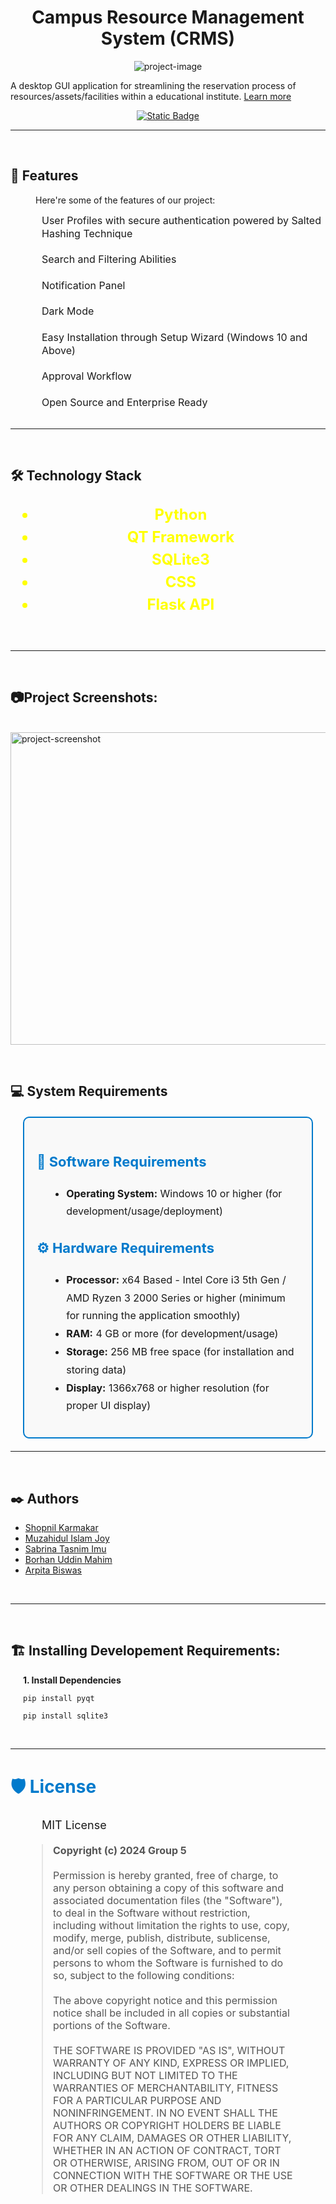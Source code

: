 <h1 align="center" id="title">Campus Resource Management System (CRMS)</h1>
<link href="https://cdnjs.cloudflare.com/ajax/libs/font-awesome/6.5.1/css/all.min.css" rel="stylesheet">

<p align="center"><img src="https://i.ibb.co.com/89HMyCr/logo-banner.png" alt="project-image"></p>

<div align="center">
<p id="description" align="left">A desktop GUI application for streamlining the reservation process of resources/assets/facilities within a educational institute. <a href="https://zigzag-crabapple-3c1.notion.site/CRMS-SDP-II-4f3e07883cff4a2c9b012bead8947b08?pvs=74">Learn more <i class="fa-solid fa-forward"></i></a></p>

[![Static Badge](https://img.shields.io/badge/Download_CRMS-V1.1-blue?style=for-the-badge&logoSize=big)](https://dl.dropboxusercontent.com/scl/fi/d24r7yssn9xjejfurvvrd/CRMS_pt_x64_setup.zip?rlkey=3hypk2pyhwfczy48aojwre21t&st=en6kewzl&dl=0)
</div>

  ------------------------------------------

</br>
<h2>🌟 Features</h2>
<p style="margin-left:40px">Here're some of the features of our project:</p> 

<div style="font-size: 16px; line-height: 1.3; margin-top: 10px; margin-left:50px">
  <i class="fa-solid fa-arrow-right"></i> User Profiles with secure authentication powered by Salted Hashing Technique </br>
  </br>
  <i class="fa-solid fa-arrow-right"></i> Search and Filtering Abilities </br>
  </br>
  <i class="fa-solid fa-arrow-right"></i> Notification Panel </br>
  </br>
  <i class="fa-solid fa-arrow-right"></i> Dark Mode </br>
  </br>
  <i class="fa-solid fa-arrow-right"></i> Easy Installation through Setup Wizard (Windows 10 and Above) </br>
  </br>
  <i class="fa-solid fa-arrow-right"></i> Approval Workflow </br>
  </br>
  <i class="fa-solid fa-arrow-right"></i> Open Source and Enterprise Ready </br>
</div>
</br>

  ------------------------------------------

</br>
<h2>🛠️ Technology Stack</h2>

<div style="font-size: 24px; line-height: 1.5; text-align: center; font-weight: bold;">
<ul>
  <span style="color: #FFFF00;">
   <li> <i class="fa-brands fa-python"></i>  Python
  </span>
  </br>

  <span style="color: #008000;">
    <li> <i class="fa-solid fa-gears"></i> QT Framework
  </span>
  </br>

  <span style="color: #f48424;">
   <li> <i class="fa-solid fa-database"></i> SQLite3
  </span>
  </br>

  <span style="color: #264de4;">
   <li> <i class="fa-brands fa-css3-alt"></i> CSS
  </span>
  </br>

  <span style="color: #ff6347;">
  <li>  <i class="fa-solid fa-pepper-hot"></i> Flask API
  </span>
</ul>
</div>
</br>

------------------------------------------ 

</br>
<h2>📷Project Screenshots:</h2>
</br>
<img src="https://miro.medium.com/v2/resize:fit:1200/1*IUaltpmXmv0tDZVo7-5pRA.png" alt="project-screenshot" width="1920" height="500/">

</br><h2 style="text-align: left; margin-bottom: 20px;">💻 System Requirements</h2>

<div style="font-size: 16px; line-height: 1.8; margin: 20px; padding: 20px; border: 2px solid #007ACC; border-radius: 10px; background-color: #f9f9f9;">

  <h3 style="color: #007ACC; font-size: 22px; margin-bottom: 15px;">🔧 Software Requirements</h3>
  <ul style="margin-left: 20px;">
    <li><strong>Operating System:</strong> <i class="fa-brands fa-windows"></i> Windows 10 or higher (for development/usage/deployment)</li>
  </ul>

  <h3 style="color: #007ACC; font-size: 22px; margin-top: 25px; margin-bottom: 15px;">⚙️ Hardware Requirements</h3>
  <ul style="margin-left: 20px;">
    <li><strong>Processor:</strong> x64 Based - Intel Core i3 5th Gen / AMD Ryzen 3 2000 Series or higher (minimum for running the application smoothly)</li>
    <li><strong>RAM:</strong> 4 GB or more (for development/usage)</li>
    <li><strong>Storage:</strong> 256 MB free space (for installation and storing data)</li>
    <li><strong>Display:</strong> 1366x768 or higher resolution (for proper UI display)</li>
  </ul>
</div>

------------------------------------------

</br><h2>✒️ Authors</h2>

- [Shopnil Karmakar](https://github.com/k-shopnil) 
- [Muzahidul Islam Joy](https://www.github.com/404)
- [Sabrina Tasnim Imu](https://www.github.com/404)
- [Borhan Uddin Mahim](https://www.github.com/404)
- [Arpita Biswas](https://www.github.com/404)
</br>

------------------------------------------

</br><h2>🏗️ Installing Developement Requirements:</h2>

<div style="margin-left:20px"><p><strong>1. Install Dependencies</strong></p>

```
pip install pyqt
```

```
pip install sqlite3
```
</div>
</br>

------------------------------------------

<h2 style="font-size: 28px; margin-top: 40px; text-align: left; color: #007ACC;">🛡️ License</h2>
    <p style="text-align: left; font-size: 18px; margin: 20px 50px;">
        <i class="fa-solid fa-key" style="color: #FF6347;"></i> MIT License
    </p>
    <blockquote style="margin: 20px 50px; font-size: 16px; color: #555;">
        <strong>Copyright (c) 2024 Group 5</strong><br><br>
        Permission is hereby granted, free of charge, to any person obtaining a copy of this software and associated documentation files (the "Software"), to deal in the Software without restriction, including without limitation the rights to use, copy, modify, merge, publish, distribute, sublicense, and/or sell copies of the Software, and to permit persons to whom the Software is furnished to do so, subject to the following conditions: <br><br>
        The above copyright notice and this permission notice shall be included in all copies or substantial portions of the Software. <br><br>
        THE SOFTWARE IS PROVIDED "AS IS", WITHOUT WARRANTY OF ANY KIND, EXPRESS OR IMPLIED, INCLUDING BUT NOT LIMITED TO THE WARRANTIES OF MERCHANTABILITY, FITNESS FOR A PARTICULAR PURPOSE AND NONINFRINGEMENT. IN NO EVENT SHALL THE AUTHORS OR COPYRIGHT HOLDERS BE LIABLE FOR ANY CLAIM, DAMAGES OR OTHER LIABILITY, WHETHER IN AN ACTION OF CONTRACT, TORT OR OTHERWISE, ARISING FROM, OUT OF OR IN CONNECTION WITH THE SOFTWARE OR THE USE OR OTHER DEALINGS IN THE SOFTWARE.
    </blockquote>

<div style="font-size:30px;text-align:center;color:#555">
<a href="https://www.facebook.com/shopnil.krmkr/"><i class="fa-brands fa-facebook" style="padding:20px"></i></a> 
<a href="https://www.instagram.com/shopnil.k_"><i class="fa-brands fa-instagram" style="padding:20px"></i></a>
<a href="https://www.linkedin.com/in/shopnilkarmakar24"><i class="fa-brands fa-linkedin" style="padding:20px"></i></a>
<a href="https://x.com/shopnilkk"><i class="fa-brands fa-x-twitter" style="padding:20px"></i></a>
</div>
